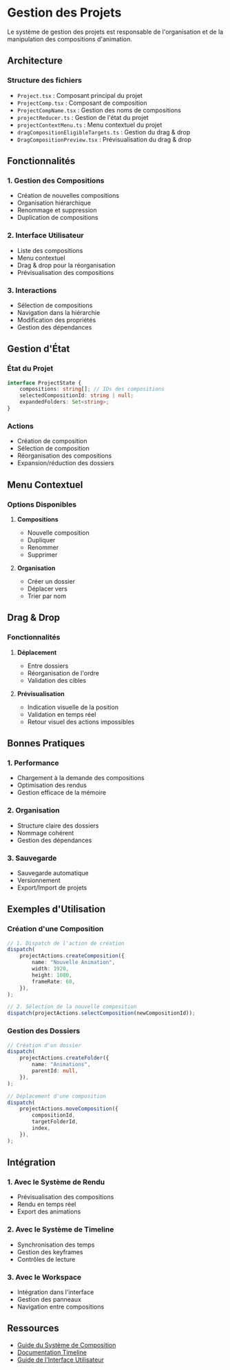 # Gestion des Projets

Le système de gestion des projets est responsable de l'organisation et de la manipulation des compositions d'animation.

## Architecture

### Structure des fichiers

-   `Project.tsx` : Composant principal du projet
-   `ProjectComp.tsx` : Composant de composition
-   `ProjectCompName.tsx` : Gestion des noms de compositions
-   `projectReducer.ts` : Gestion de l'état du projet
-   `projectContextMenu.ts` : Menu contextuel du projet
-   `dragCompositionEligibleTargets.ts` : Gestion du drag & drop
-   `DragCompositionPreview.tsx` : Prévisualisation du drag & drop

## Fonctionnalités

### 1. Gestion des Compositions

-   Création de nouvelles compositions
-   Organisation hiérarchique
-   Renommage et suppression
-   Duplication de compositions

### 2. Interface Utilisateur

-   Liste des compositions
-   Menu contextuel
-   Drag & drop pour la réorganisation
-   Prévisualisation des compositions

### 3. Interactions

-   Sélection de compositions
-   Navigation dans la hiérarchie
-   Modification des propriétés
-   Gestion des dépendances

## Gestion d'État

### État du Projet

```typescript
interface ProjectState {
	compositions: string[]; // IDs des compositions
	selectedCompositionId: string | null;
	expandedFolders: Set<string>;
}
```

### Actions

-   Création de composition
-   Sélection de composition
-   Réorganisation des compositions
-   Expansion/réduction des dossiers

## Menu Contextuel

### Options Disponibles

1. **Compositions**

    - Nouvelle composition
    - Dupliquer
    - Renommer
    - Supprimer

2. **Organisation**
    - Créer un dossier
    - Déplacer vers
    - Trier par nom

## Drag & Drop

### Fonctionnalités

1. **Déplacement**

    - Entre dossiers
    - Réorganisation de l'ordre
    - Validation des cibles

2. **Prévisualisation**
    - Indication visuelle de la position
    - Validation en temps réel
    - Retour visuel des actions impossibles

## Bonnes Pratiques

### 1. Performance

-   Chargement à la demande des compositions
-   Optimisation des rendus
-   Gestion efficace de la mémoire

### 2. Organisation

-   Structure claire des dossiers
-   Nommage cohérent
-   Gestion des dépendances

### 3. Sauvegarde

-   Sauvegarde automatique
-   Versionnement
-   Export/Import de projets

## Exemples d'Utilisation

### Création d'une Composition

```typescript
// 1. Dispatch de l'action de création
dispatch(
	projectActions.createComposition({
		name: "Nouvelle Animation",
		width: 1920,
		height: 1080,
		frameRate: 60,
	}),
);

// 2. Sélection de la nouvelle composition
dispatch(projectActions.selectComposition(newCompositionId));
```

### Gestion des Dossiers

```typescript
// Création d'un dossier
dispatch(
	projectActions.createFolder({
		name: "Animations",
		parentId: null,
	}),
);

// Déplacement d'une composition
dispatch(
	projectActions.moveComposition({
		compositionId,
		targetFolderId,
		index,
	}),
);
```

## Intégration

### 1. Avec le Système de Rendu

-   Prévisualisation des compositions
-   Rendu en temps réel
-   Export des animations

### 2. Avec le Système de Timeline

-   Synchronisation des temps
-   Gestion des keyframes
-   Contrôles de lecture

### 3. Avec le Workspace

-   Intégration dans l'interface
-   Gestion des panneaux
-   Navigation entre compositions

## Ressources

-   [Guide du Système de Composition](./composition.md)
-   [Documentation Timeline](./timeline.md)
-   [Guide de l'Interface Utilisateur](../ui/README.md)

